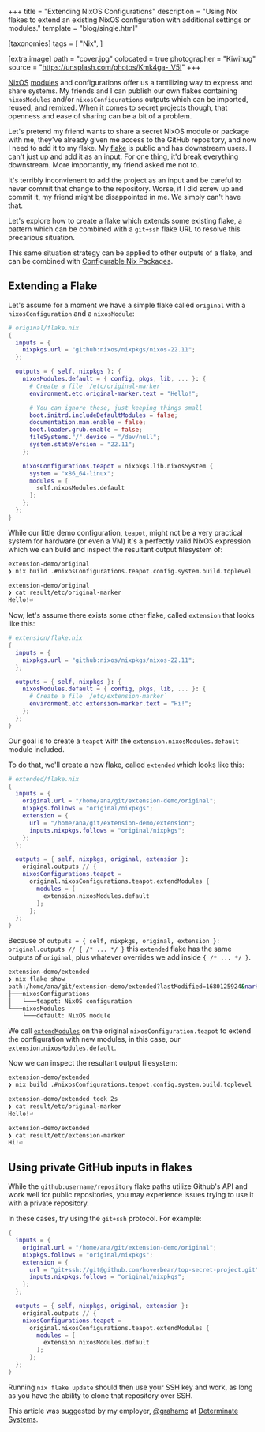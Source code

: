 +++
title = "Extending NixOS Configurations"
description = "Using Nix flakes to extend an existing NixOS configuration with additional settings or modules."
template =  "blog/single.html"

[taxonomies]
tags = [
    "Nix",
]

[extra.image]
path = "cover.jpg"
colocated = true
photographer = "Kiwihug"
source = "https://unsplash.com/photos/Kmk4ga-_V5I"
+++

[NixOS][nixos] [modules][nixos-modules] and configurations offer us a tantilizing way to express and share systems. My friends and I can publish our own flakes containing `nixosModules` and/or `nixosConfigurations` outputs which can be imported, reused, and remixed. When it comes to secret projects though, that openness and ease of sharing can be a bit of a problem.

Let's pretend my friend wants to share a secret NixOS module or package with me, they've already given me access to the GitHub repository, and now I need to add it to my flake. My [flake][hoverbear-consulting-flake] is public and has downstream users. I can't just up and add it as an input. For one thing, it'd break everything downstream. More importantly, my friend asked me not to.

It's terribly inconvienent to add the project as an input and be careful to never commit that change to the repository. Worse, if I did screw up and commit it, my friend might be disappointed in me. We simply can't have that.

Let's explore how to create a flake which extends some existing flake, a pattern which can be combined with a `git+ssh` flake URL to resolve this precarious situation.

<!-- more -->

This same situation strategy can be applied to other outputs of a flake, and can be combined with [Configurable Nix Packages][configurable-nix-packages].

## Extending a Flake

Let's assume for a moment we have a simple flake called `original` with a `nixosConfiguration` and a `nixosModule`:

```nix
# original/flake.nix
{
  inputs = {
    nixpkgs.url = "github:nixos/nixpkgs/nixos-22.11";
  };

  outputs = { self, nixpkgs }: {
    nixosModules.default = { config, pkgs, lib, ... }: {
      # Create a file `/etc/original-marker`
      environment.etc.original-marker.text = "Hello!";

      # You can ignore these, just keeping things small
      boot.initrd.includeDefaultModules = false;
      documentation.man.enable = false;
      boot.loader.grub.enable = false;
      fileSystems."/".device = "/dev/null";
      system.stateVersion = "22.11";
    };

    nixosConfigurations.teapot = nixpkgs.lib.nixosSystem {
      system = "x86_64-linux";
      modules = [
        self.nixosModules.default
      ];
    };
  };
}

```

While our little demo configuration, `teapot`, might not be a very practical system for hardware (or even a VM) it's a perfectly valid NixOS expression which we can build and inspect the resultant output filesystem of:

```bash
extension-demo/original 
❯ nix build .#nixosConfigurations.teapot.config.system.build.toplevel                                 

extension-demo/original 
❯ cat result/etc/original-marker 
Hello!⏎ 
```

Now, let's assume there exists some other flake, called `extension` that looks like this:

```nix
# extension/flake.nix
{
  inputs = {
    nixpkgs.url = "github:nixos/nixpkgs/nixos-22.11";
  };

  outputs = { self, nixpkgs }: {
    nixosModules.default = { config, pkgs, lib, ... }: {
      # Create a file `/etc/extension-marker`
      environment.etc.extension-marker.text = "Hi!";
    };
  };
}
```

Our goal is to create a `teapot` with the `extension.nixosModules.default` module included.

To do that, we'll create a new flake, called `extended` which looks like this:

```nix
# extended/flake.nix
{
  inputs = {
    original.url = "/home/ana/git/extension-demo/original";
    nixpkgs.follows = "original/nixpkgs";
    extension = {
      url = "/home/ana/git/extension-demo/extension";
      inputs.nixpkgs.follows = "original/nixpkgs";
    };
  };

  outputs = { self, nixpkgs, original, extension }:
    original.outputs // {
    nixosConfigurations.teapot =
      original.nixosConfigurations.teapot.extendModules {
        modules = [
          extension.nixosModules.default
        ];
      };
  };
}
```

Because of `outputs = { self, nixpkgs, original, extension }: original.outputs // { /* ... */ }` this `extended` flake has the same outputs of `original`, plus whatever overrides we add inside `{ /* ... */ }`.

```bash
extension-demo/extended 
❯ nix flake show
path:/home/ana/git/extension-demo/extended?lastModified=1680125924&narHash=sha256-EV4jQJ5H3mypuOt4H174lII2yhnaUbZ9rbML2mjyRlI=
├───nixosConfigurations
│   └───teapot: NixOS configuration
└───nixosModules
    └───default: NixOS module

```

We call [`extendModules`][github-nix-extendModules] on the original `nixosConfiguration.teapot` to extend the configuration with new modules, in this case, our `extension.nixosModules.default`.

Now we can inspect the resultant output filesystem:

```bash
extension-demo/extended 
❯ nix build .#nixosConfigurations.teapot.config.system.build.toplevel

extension-demo/extended took 2s 
❯ cat result/etc/original-marker 
Hello!⏎                                                                                                                                                              

extension-demo/extended 
❯ cat result/etc/extension-marker 
Hi!⏎  
```



## Using private GitHub inputs in flakes

While the `github:username/repository` flake paths utilize Github's API and work well for public repositories, you may experience issues trying to use it with a private repository.

In these cases, try using the `git+ssh` protocol. For example:

```nix
{
  inputs = {
    original.url = "/home/ana/git/extension-demo/original";
    nixpkgs.follows = "original/nixpkgs";
    extension = {
      url = "git+ssh://git@github.com/hoverbear/top-secret-project.git";
      inputs.nixpkgs.follows = "original/nixpkgs";
    };
  };

  outputs = { self, nixpkgs, original, extension }: 
    original.outputs // {
    nixosConfigurations.teapot = 
      original.nixosConfigurations.teapot.extendModules {
        modules = [
          extension.nixosModules.default
        ];
      };
  };
}
```

Running `nix flake update` should then use your SSH key and work, as long as you have the ability to clone that repository over SSH.


This article was suggested by my employer, [@grahamc] at [Determinate Systems].

[hoverbear-consulting-flake]: https://github.com/Hoverbear-Consulting/flake
[nixos-modules]: https://nixos.wiki/wiki/NixOS_modules
[nixos]: https://nixos.org/
[configurable-nix-packages]: /blog/configurable-nix-packages/
[github-nix-extendModules]: https://github.com/NixOS/nixpkgs/blob/4e416a8e847057c49e73be37ae8dc4fcdfe9eff8/lib/modules.nix#L333-L354
[@grahamc]: https://github.com/grahamc
[Determinate Systems]: https://determinate.systems/